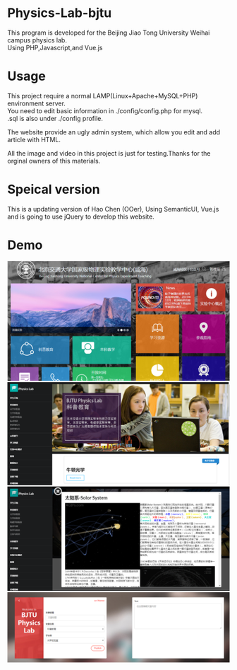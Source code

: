 # Physics-Lab-bjtu

This program is developed for the Beijing Jiao Tong University Weihai campus physics lab.<br>
Using PHP,Javascript,and Vue.js<br>
# Usage

This project require a normal LAMP(Linux+Apache+MySQL+PHP) environment server.<br>
You need to edit basic information in ./config/config.php for mysql.<br>
.sql is also under ./config profile.<br>

The website provide an ugly admin system, which allow you edit and add article with HTML.<br>

All the image and video in this project is just for testing.Thanks for the orginal owners of this materials.

# Speical version
This is a updating version of Hao Chen (OOer), Using SemanticUI, Vue.js and is going to use jQuery to develop this website.<br>

# Demo
![Alt text](demo/lab03.png)
![Alt text](demo/lab02.png)
![Alt text](demo/lab01.png)
![Alt text](demo/lab04.png)
